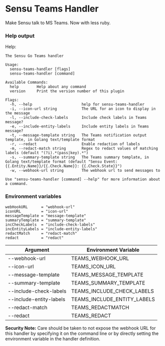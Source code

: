 # Sensu Teams Handler
Make Sensu talk to MS Teams. Now with less ruby.

### Help output

Help:

```
The Sensu Go Teams handler

Usage:
  sensu-teams-handler [flags]
  sensu-teams-handler [command]

Available Commands:
  help        Help about any command
  version     Print the version number of this plugin

Flags:
  -h, --help                      help for sensu-teams-handler
  -i, --icon-url string           The URL for an icon to display in the message
  -l, --include-check-labels      Include check labels in Teams message?
  -e, --include-entity-labels     Include entity labels in Teams message?
  -t, --message-template string   The Teams notification output template, in Golang text/template format
  -r, --redact                    Enable redaction of labels
  -m, --redact-match string       Regex to redact values of matching labels (default "(?i).*(pass|key).*")
  -s, --summary-template string   The Teams summary template, in Golang text/template format (default "Sensu Event: {{.Entity.Name}}/{{.Check.Name}}: {{.Check.State}}")
  -w, --webhook-url string        The webhook url to send messages to

Use "sensu-teams-handler [command] --help" for more information about a command.
```

### Environment variables

	webHookURL      = "webhook-url"
	iconURL         = "icon-url"
	messageTemplate = "message-template"
	summaryTemplate = "summary-template"
	incCheckLabels  = "include-check-labels"
	incEntityLabels = "include-entity-labels"
	redactMatch     = "redact-match"
	redact          = "redact"

|Argument                   |Environment Variable        |
|---------------------------|----------------------------|
|--webhook-url              |TEAMS_WEBHOOK_URL           |
|--icon-url                 |TEAMS_ICON_URL              |
|--message-template         |TEAMS_MESSAGE_TEMPLATE      |
|--summary-template         |TEAMS_SUMMARY_TEMPLATE      |
|--include-check-labels     |TEAMS_INCLUDE_CHECK_LABELS  |
|--include-entity-labels    |TEAMS_INCLUDE_ENTITY_LABELS |
|--redact-match             |TEAMS_REDACTMATCH           |
|--redact                   |TEAMS_REDACT                |

**Security Note:** Care should be taken to not expose the webhook URL for this handler by specifying it on the command line or by directly setting the environment variable in the handler definition.